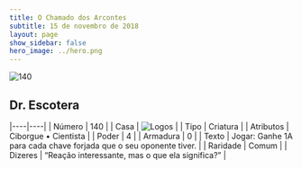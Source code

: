 ```yaml
---
title: O Chamado dos Arcontes
subtitle: 15 de novembro de 2018
layout: page
show_sidebar: false
hero_image: ../hero.png
---
```


![140](https://cdn.keyforgegame.com/media/card_front/pt/341_140_GGR9WQGX52CC_pt.png)

## Dr. Escotera

|----|----|
| Número | 140 |
| Casa | ![Logos](https://archonarcana.com/images/thumb/c/ce/Logos.png/22px-Logos.png "Logos") |
| Tipo | Criatura |
| Atributos | Ciborgue • Cientista |
| Poder | 4 |
| Armadura | 0 |
| Texto | Jogar: Ganhe 1A para cada chave forjada que o seu oponente tiver. |
| Raridade | Comum |
| Dizeres | “Reação interessante, mas o que ela significa?” |
